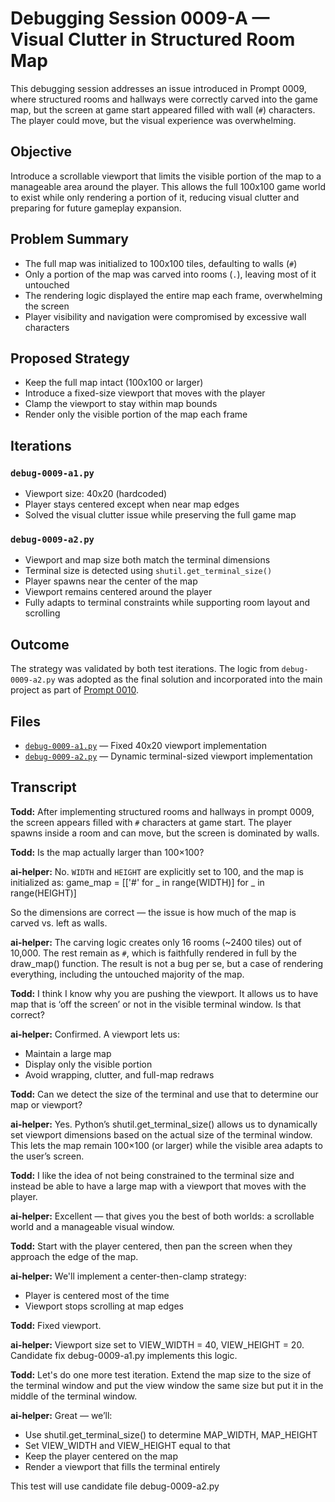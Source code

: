 # Debugging Session 0009-A — Visual Clutter in Structured Room Map

This debugging session addresses an issue introduced in Prompt 0009, where structured rooms and hallways were correctly carved into the game map, but the screen at game start appeared filled with wall (`#`) characters. The player could move, but the visual experience was overwhelming.

## Objective

Introduce a scrollable viewport that limits the visible portion of the map to a manageable area around the player. This allows the full 100x100 game world to exist while only rendering a portion of it, reducing visual clutter and preparing for future gameplay expansion.

## Problem Summary

- The full map was initialized to 100x100 tiles, defaulting to walls (`#`)
- Only a portion of the map was carved into rooms (`.`), leaving most of it untouched
- The rendering logic displayed the entire map each frame, overwhelming the screen
- Player visibility and navigation were compromised by excessive wall characters

## Proposed Strategy

- Keep the full map intact (100x100 or larger)
- Introduce a fixed-size viewport that moves with the player
- Clamp the viewport to stay within map bounds
- Render only the visible portion of the map each frame

## Iterations

### `debug-0009-a1.py`

- Viewport size: 40x20 (hardcoded)
- Player stays centered except when near map edges
- Solved the visual clutter issue while preserving the full game map

### `debug-0009-a2.py`

- Viewport and map size both match the terminal dimensions
- Terminal size is detected using `shutil.get_terminal_size()`
- Player spawns near the center of the map
- Viewport remains centered around the player
- Fully adapts to terminal constraints while supporting room layout and scrolling

## Outcome

The strategy was validated by both test iterations. The logic from `debug-0009-a2.py` was adopted as the final solution and incorporated into the main project as part of [Prompt 0010](../../PROMPTS.md#prompt-0010).

## Files

- [`debug-0009-a1.py`](./debug-0009-a1.py) — Fixed 40x20 viewport implementation
- [`debug-0009-a2.py`](./debug-0009-a2.py) — Dynamic terminal-sized viewport implementation

## Transcript

**Todd:** After implementing structured rooms and hallways in prompt 0009, the screen appears filled with `#` characters at game start. The player spawns inside a room and can move, but the screen is dominated by walls.

**Todd:** Is the map actually larger than 100×100?

**ai-helper:** No. `WIDTH` and `HEIGHT` are explicitly set to 100, and the map is initialized as: game_map = [['#' for _ in range(WIDTH)] for _ in range(HEIGHT)]

So the dimensions are correct — the issue is how much of the map is carved vs. left as walls.

**ai-helper:** The carving logic creates only 16 rooms (~2400 tiles) out of 10,000. The rest remain as `#`, which is faithfully rendered in full by the draw_map() function. The result is not a bug per se, but a case of rendering everything, including the untouched majority of the map.

**Todd:** I think I know why you are pushing the viewport. It allows us to have map that is ‘off the screen’ or not in the visible terminal window. Is that correct?

**ai-helper:** Confirmed. A viewport lets us:
- Maintain a large map
- Display only the visible portion
- Avoid wrapping, clutter, and full-map redraws

**Todd:** Can we detect the size of the terminal and use that to determine our map or viewport?

**ai-helper:** Yes. Python’s shutil.get_terminal_size() allows us to dynamically set viewport dimensions based on the actual size of the terminal window. This lets the map remain 100×100 (or larger) while the visible area adapts to the user’s screen.

**Todd:** I like the idea of not being constrained to the terminal size and instead be able to have a large map with a viewport that moves with the player.

**ai-helper:** Excellent — that gives you the best of both worlds: a scrollable world and a manageable visual window.

**Todd:** Start with the player centered, then pan the screen when they approach the edge of the map.

**ai-helper:** We'll implement a center-then-clamp strategy:
- Player is centered most of the time
- Viewport stops scrolling at map edges

**Todd:** Fixed viewport.

**ai-helper:** Viewport size set to VIEW_WIDTH = 40, VIEW_HEIGHT = 20. Candidate fix debug-0009-a1.py implements this logic.

**Todd:** Let's do one more test iteration. Extend the map size to the size of the terminal window and put the view window the same size but put it in the middle of the terminal window.

**ai-helper:** Great — we’ll:
- Use shutil.get_terminal_size() to determine MAP_WIDTH, MAP_HEIGHT
- Set VIEW_WIDTH and VIEW_HEIGHT equal to that
- Keep the player centered on the map
- Render a viewport that fills the terminal entirely

This test will use candidate file debug-0009-a2.py


